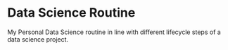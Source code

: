 # Data Science Routine
My Personal Data Science routine in line with different lifecycle steps of a data science project.
